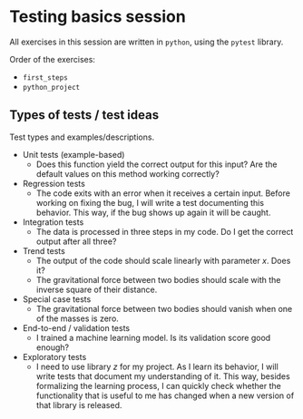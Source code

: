 # Testing basics session

All exercises in this session are written in `python`,
using the `pytest` library.

Order of the exercises:

- `first_steps`
- `python_project`

## Types of tests / test ideas

Test types and examples/descriptions.

- Unit tests (example-based)
    - Does this function yield the correct output for this input?
        Are the default values on this method working correctly?
- Regression tests
    - The code exits with an error when it receives a certain input.
        Before working on fixing the bug, I will write a test documenting 
        this behavior. This way, if the bug shows up again it will be caught.
- Integration tests
    - The data is processed in three steps in my code. Do I get the 
        correct output after all three?
- Trend tests
    - The output of the code should scale linearly with parameter $x$. Does it?
    - The gravitational force between two bodies should scale with the inverse
        square of their distance. 
- Special case tests
    - The gravitational force between two bodies should vanish when one of the masses
        is zero.
- End-to-end / validation tests
    - I trained a machine learning model. Is its validation score good enough?
- Exploratory tests
    - I need to use library $z$ for my project. As I learn its behavior,
        I will write tests that document my understanding of it.
        This way, besides formalizing the learning process, 
        I can quickly check whether the functionality that is useful to me
        has changed when a new version of that library is released.
